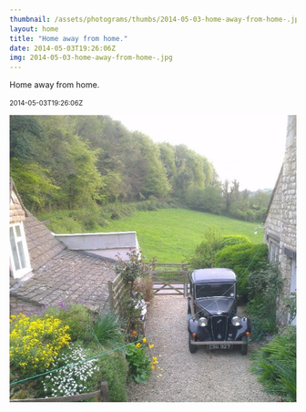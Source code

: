 ```yaml
---
thumbnail: /assets/photograms/thumbs/2014-05-03-home-away-from-home-.jpg
layout: home
title: "Home away from home."
date: 2014-05-03T19:26:06Z
img: 2014-05-03-home-away-from-home-.jpg
---
```


Home away from home.

<small>2014-05-03T19:26:06Z</small>

![Home away from home.](/assets/photograms/original/2014-05-03-home-away-from-home-.jpg)
